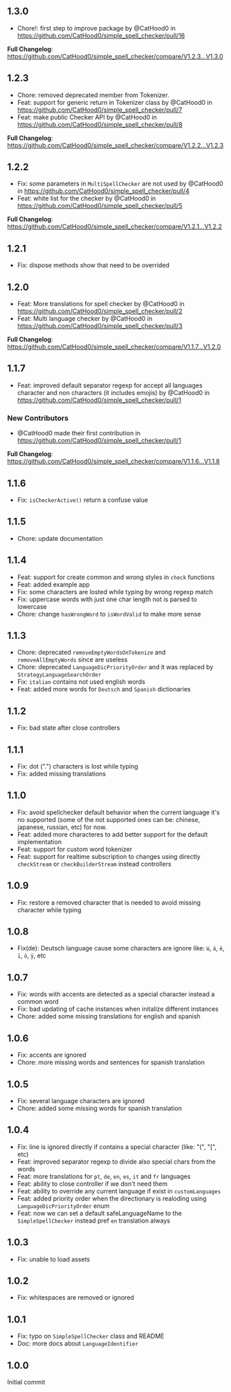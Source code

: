 ## 1.3.0

* Chore!: first step to improve package by @CatHood0 in https://github.com/CatHood0/simple_spell_checker/pull/16

**Full Changelog**: https://github.com/CatHood0/simple_spell_checker/compare/V1.2.3...V1.3.0

## 1.2.3

* Chore: removed deprecated member from Tokenizer.
* Feat: support for generic return in Tokenizer class by @CatHood0 in https://github.com/CatHood0/simple_spell_checker/pull/7
* Feat: make public Checker API by @CatHood0 in https://github.com/CatHood0/simple_spell_checker/pull/8

**Full Changelog**: https://github.com/CatHood0/simple_spell_checker/compare/V1.2.2...V1.2.3

## 1.2.2

* Fix: some parameters in `MultiSpellChecker` are not used by @CatHood0 in https://github.com/CatHood0/simple_spell_checker/pull/4
* Feat: white list for the checker by @CatHood0 in https://github.com/CatHood0/simple_spell_checker/pull/5

**Full Changelog**: https://github.com/CatHood0/simple_spell_checker/compare/V1.2.1...V1.2.2

## 1.2.1

* Fix: dispose methods show that need to be overrided

## 1.2.0

* Feat: More translations for spell checker by @CatHood0 in https://github.com/CatHood0/simple_spell_checker/pull/2
* Feat: Multi language checker by @CatHood0 in https://github.com/CatHood0/simple_spell_checker/pull/3

**Full Changelog**: https://github.com/CatHood0/simple_spell_checker/compare/V1.1.7...V1.2.0

## 1.1.7

* Feat: improved default separator regexp for accept all languages character and non characters (it includes emojis) by @CatHood0 in https://github.com/CatHood0/simple_spell_checker/pull/1

### New Contributors
* @CatHood0 made their first contribution in https://github.com/CatHood0/simple_spell_checker/pull/1

**Full Changelog**: https://github.com/CatHood0/simple_spell_checker/compare/V1.1.6...V1.1.8

## 1.1.6

* Fix: `isCheckerActive()` return a confuse value

## 1.1.5

* Chore: update documentation 

## 1.1.4

* Feat: support for create common and wrong styles in `check` functions 
* Feat: added example app
* Fix: some characters are losted while typing by wrong regexp match
* Fix: uppercase words with just one char length not is parsed to lowercase
* Chore: change `hasWrongWord` to `isWordValid` to make more sense

## 1.1.3

* Chore: deprecated `removeEmptyWordsOnTokenize` and `removeAllEmptyWords` since are useless
* Chore: deprecated `LanguageDicPriorityOrder` and it was replaced by `StrategyLanguageSearchOrder` 
* Fix: `italian` contains not used english words
* Feat: added more words for `Deutsch` and `Spanish` dictionaries

## 1.1.2

* Fix: bad state after close controllers

## 1.1.1

* Fix: dot (".") characters is lost while typing
* Fix: added missing translations

## 1.1.0

* Fix: avoid spellchecker default behavior when the current language it's no supported (some of the not supported ones can be: chinese, japanese, russian, etc) for now. 
* Feat: added more characteres to add better support for the default implementation 
* Feat: support for custom word tokenizer
* Feat: support for realtime subscription to changes using directly `checkStream` or `checkBuilderStream` instead controllers

## 1.0.9 

* Fix: restore a removed character that is needed to avoid missing character while typing

## 1.0.8

* Fix(de): Deutsch language cause some characters are ignore like: `ẅ`, `ä`, `ë`, `ï`, `ö`, `ÿ`, etc

## 1.0.7

* Fix: words with accents are detected as a special character instead a common word
* Fix: bad updating of cache instances when initalize different instances
* Chore: added some missing translations for english and spanish

## 1.0.6

* Fix: accents are ignored
* Chore: more missing words and sentences for spanish translation

## 1.0.5

* Fix: several language characters are ignored
* Chore: added some missing words for spanish translation

## 1.0.4

* Fix: line is ignored directly if contains a special character (like: "(", "[", etc)
* Feat: improved separator regexp to divide also special chars from the words
* Feat: more translations for `pt`, `de`, `en`, `es`, `it` and `fr` languages
* Feat: ability to close controller if we don't need them
* Feat: ability to override any current language if exist in `customLanguages`
* Feat: added priority order when the directionary is realoding using `LanguageDicPriorityOrder` enum 
* Feat: now we can set a default safeLanguageName to the `SimpleSpellChecker` instead pref `en` translation always

## 1.0.3

* Fix: unable to load assets

## 1.0.2

* Fix: whitespaces are removed or ignored

## 1.0.1

* Fix: typo on `SimpleSpellChecker` class and README 
* Doc: more docs about `LanguageIdentifier` 

## 1.0.0

Initial commit
